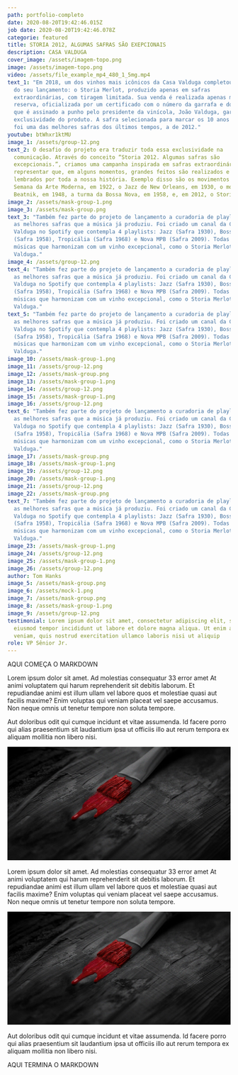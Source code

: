 ```yaml
---
path: portfolio-completo
date: 2020-08-20T19:42:46.015Z
job date: 2020-08-20T19:42:46.078Z
categorie: featured
title: STORIA 2012, ALGUMAS SAFRAS SÃO EXEPCIONAIS
description: CASA VALDUGA
cover_image: /assets/imagem-topo.png
image: /assets/imagem-topo.png
video: /assets/file_example_mp4_480_1_5mg.mp4
text_1: "Em 2018, um dos vinhos mais icônicos da Casa Valduga completou 10 anos
  do seu lançamento: o Storia Merlot, produzido apenas em safras
  extraordinárias, com tiragem limitada. Sua venda é realizada apenas mediante
  reserva, oficializada por um certificado com o número da garrafa e do lote,
  que é assinado a punho pelo presidente da vinícola, João Valduga, garantindo a
  exclusividade do produto. A safra selecionada para marcar os 10 anos do Storia
  foi uma das melhores safras dos últimos tempos, a de 2012."
youtube: btWhxr1ktMU
image_1: /assets/group-12.png
text_2: O desafio do projeto era traduzir toda essa exclusividade na
  comunicação. Através do conceito “Storia 2012. Algumas safras são
  excepcionais.”, criamos uma campanha inspirada em safras extraordinárias para
  representar que, em alguns momentos, grandes feitos são realizados e são
  lembrados por toda a nossa história. Exemplo disso são os movimentos como a
  Semana da Arte Moderna, em 1922, o Jazz de New Orleans, em 1930, o movimento
  Beatnik, em 1948, a turma da Bossa Nova, em 1958, e, em 2012, o Storia Merlot.
image_2: /assets/mask-group-1.png
image_3: /assets/mask-group.png
text_3: "Também fez parte do projeto de lançamento a curadoria de playlists com
  as melhores safras que a música já produziu. Foi criado um canal da Casa
  Valduga no Spotify que contempla 4 playlists: Jazz (Safra 1930), Bossa Nova
  (Safra 1958), Tropicália (Safra 1968) e Nova MPB (Safra 2009). Todas com
  músicas que harmonizam com um vinho excepcional, como o Storia Merlot da Casa
  Valduga."
image_4: /assets/group-12.png
text_4: "Também fez parte do projeto de lançamento a curadoria de playlists com
  as melhores safras que a música já produziu. Foi criado um canal da Casa
  Valduga no Spotify que contempla 4 playlists: Jazz (Safra 1930), Bossa Nova
  (Safra 1958), Tropicália (Safra 1968) e Nova MPB (Safra 2009). Todas com
  músicas que harmonizam com um vinho excepcional, como o Storia Merlot da Casa
  Valduga."
text_5: "Também fez parte do projeto de lançamento a curadoria de playlists com
  as melhores safras que a música já produziu. Foi criado um canal da Casa
  Valduga no Spotify que contempla 4 playlists: Jazz (Safra 1930), Bossa Nova
  (Safra 1958), Tropicália (Safra 1968) e Nova MPB (Safra 2009). Todas com
  músicas que harmonizam com um vinho excepcional, como o Storia Merlot da Casa
  Valduga."
image_10: /assets/mask-group-1.png
image_11: /assets/group-12.png
image_12: /assets/mask-group.png
image_13: /assets/mask-group-1.png
image_14: /assets/group-12.png
image_15: /assets/mask-group-1.png
image_16: /assets/group-12.png
text_6: "Também fez parte do projeto de lançamento a curadoria de playlists com
  as melhores safras que a música já produziu. Foi criado um canal da Casa
  Valduga no Spotify que contempla 4 playlists: Jazz (Safra 1930), Bossa Nova
  (Safra 1958), Tropicália (Safra 1968) e Nova MPB (Safra 2009). Todas com
  músicas que harmonizam com um vinho excepcional, como o Storia Merlot da Casa
  Valduga."
image_17: /assets/mask-group.png
image_18: /assets/mask-group-1.png
image_19: /assets/group-12.png
image_20: /assets/mask-group-1.png
image_21: /assets/group-12.png
image_22: /assets/mask-group.png
text_7: "Também fez parte do projeto de lançamento a curadoria de playlists com
  as melhores safras que a música já produziu. Foi criado um canal da Casa
  Valduga no Spotify que contempla 4 playlists: Jazz (Safra 1930), Bossa Nova
  (Safra 1958), Tropicália (Safra 1968) e Nova MPB (Safra 2009). Todas com
  músicas que harmonizam com um vinho excepcional, como o Storia Merlot da Casa
  Valduga."
image_23: /assets/mask-group-1.png
image_24: /assets/group-12.png
image_25: /assets/mask-group-1.png
image_26: /assets/group-12.png
author: Tom Hanks
image_5: /assets/mask-group.png
image_6: /assets/mock-1.png
image_7: /assets/mask-group.png
image_8: /assets/mask-group-1.png
image_9: /assets/group-12.png
testimonial: Lorem ipsum dolor sit amet, consectetur adipiscing elit, sed do
  eiusmod tempor incididunt ut labore et dolore magna aliqua. Ut enim ad minim
  veniam, quis nostrud exercitation ullamco laboris nisi ut aliquip
role: VP Sênior Jr.
---
```

AQUI COMEÇA O MARKDOWN

Lorem ipsum dolor sit amet. Ad molestias consequatur 33 error amet At animi voluptatem qui harum reprehenderit sit debitis laborum. Et repudiandae animi est illum ullam vel labore quos et molestiae quasi aut facilis maxime? Enim voluptas qui veniam placeat vel saepe accusamus. Non neque omnis ut tenetur tempore non soluta tempore.

Aut doloribus odit qui cumque incidunt et vitae assumenda. Id facere porro qui alias praesentium sit laudantium ipsa ut officiis illo aut rerum tempora ex aliquam mollitia non libero nisi.

![](/assets/imagem-topo.png)

Lorem ipsum dolor sit amet. Ad molestias consequatur 33 error amet At animi voluptatem qui harum reprehenderit sit debitis laborum. Et repudiandae animi est illum ullam vel labore quos et molestiae quasi aut facilis maxime? Enim voluptas qui veniam placeat vel saepe accusamus. Non neque omnis ut tenetur tempore non soluta tempore.

![](/assets/imagem-topo.png)

Aut doloribus odit qui cumque incidunt et vitae assumenda. Id facere porro qui alias praesentium sit laudantium ipsa ut officiis illo aut rerum tempora ex aliquam mollitia non libero nisi.

AQUI TERMINA O MARKDOWN